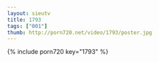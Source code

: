 ```yaml
--- 
layout: sieutv
title: 1793
tags: ["001"]
thumb: http://porn720.net/video/1793/poster.jpg
---
```

{% include porn720 key="1793" %} 
